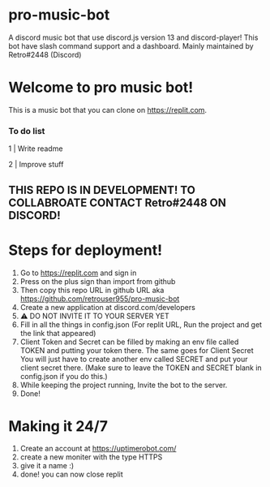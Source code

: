 # pro-music-bot
A discord music bot that use discord.js version 13 and discord-player! This bot have slash command support and a dashboard. Mainly maintained by Retro#2448 (Discord)

# Welcome to pro music bot!

This is a music bot that you can clone on https://replit.com.

### To do list

1 | Write readme


2 | Improve stuff

## THIS REPO IS IN DEVELOPMENT! TO COLLABROATE CONTACT Retro#2448 ON DISCORD!

# Steps for deployment!


1. Go to https://replit.com and sign in
2. Press on the plus sign than import from github
3. Then copy this repo URL in github URL aka https://github.com/retrouser955/pro-music-bot
4. Create a new application at discord.com/developers
5. ⚠ DO NOT INVITE IT TO YOUR SERVER YET
6. Fill in all the things in config.json (For replit URL, Run the project and get the link that appeared)
7. Client Token and Secret can be filled by making an env file called TOKEN and putting your token there. The same goes for Client Secret You will just have to create another env called SECRET and put your client secret there. (Make sure to leave the TOKEN and SECRET blank in config.json if you do this.)
8. While keeping the project running, Invite the bot to the server.
9. Done!

# Making it 24/7

1. Create an account at https://uptimerobot.com/
2. create a new moniter with the type HTTPS
3. give it a name :)
4. done! you can now close replit
